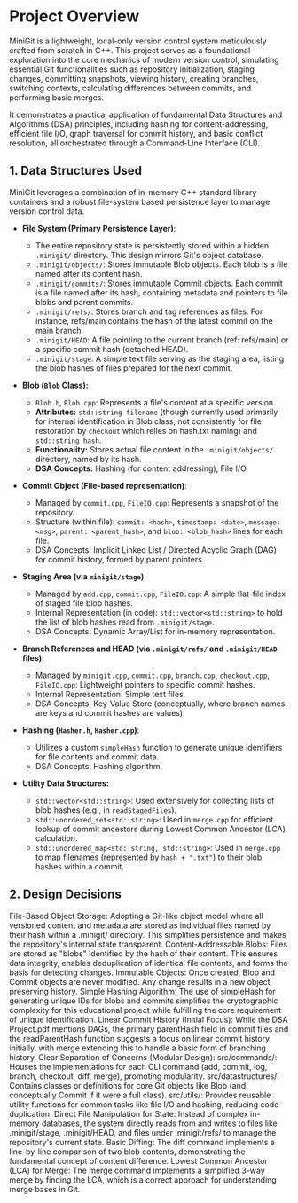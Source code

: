 # **Project Overview**
   
MiniGit is a lightweight, local-only version control system meticulously crafted from scratch in C++. This project serves as a foundational exploration into the core mechanics of modern version control, simulating essential Git functionalities such as repository initialization, staging changes, committing snapshots, viewing history, creating branches, switching contexts, calculating differences between commits, and performing basic merges.

It demonstrates a practical application of fundamental Data Structures and Algorithms (DSA) principles, including hashing for content-addressing, efficient file I/O, graph traversal for commit history, and basic conflict resolution, all orchestrated through a Command-Line Interface (CLI).




## **1. Data Structures Used**

MiniGit leverages a combination of in-memory C++ standard library containers and a robust file-system based persistence layer to manage version control data.

- **File System (Primary Persistence Layer)**:
    - The entire repository state is persistently stored within a hidden `.minigit/` directory. This design mirrors Git's object database.
    - `.minigit/objects/`: Stores immutable Blob objects. Each blob is a file named after its content hash.
    - `.minigit/commits/`: Stores immutable Commit objects. Each commit is a file named after its hash, containing metadata and pointers to file blobs and   parent commits.
    - `.minigit/refs/`: Stores branch and tag references as files. For instance, refs/main contains the hash of the latest commit on the main branch.
    - `.minigit/HEAD`: A file pointing to the current branch (ref: refs/main) or a specific commit hash (detached HEAD).
    - `.minigit/stage`: A simple text file serving as the staging area, listing the blob hashes of files prepared for the next commit.

- **Blob (`Blob` Class):**
    - `Blob.h`, `Blob.cpp`: Represents a file's content at a specific version.
    - **Attributes:** `std::string filename` (though currently used primarily for internal identification in Blob class, not consistently for file restoration by `checkout` which relies on hash.txt naming) and `std::string hash`.
    - **Functionality:** Stores actual file content in the `.minigit/objects/` directory, named by its hash.
    - **DSA Concepts:** Hashing (for content addressing), File I/O.

- **Commit Object (File-based representation)**:
    - Managed by `commit.cpp`, `FileIO.cpp`: Represents a snapshot of the repository.
    - Structure (within file): `commit: <hash>`, `timestamp: <date>`, `message: <msg>`, `parent: <parent_hash>`, and `blob: <blob_hash>` lines for each file.
    - DSA Concepts: Implicit Linked List / Directed Acyclic Graph (DAG) for commit history, formed by parent pointers.

- **Staging Area (via `minigit/stage`)**:
    - Managed by `add.cpp`, `commit.cpp`, `FileIO.cpp`: A simple flat-file index of staged file blob hashes.
    - Internal Representation (in code): `std::vector<std::string>` to hold the list of blob hashes read from `.minigit/stage`.
    - DSA Concepts: Dynamic Array/List for in-memory representation.

- **Branch References and HEAD (via `.minigit/refs/` and `.minigit/HEAD` files)**:
    - Managed by `minigit.cpp`, `commit.cpp`, `branch.cpp`, `checkout.cpp`, `FileIO.cpp`: Lightweight pointers to specific commit hashes.
    - Internal Representation: Simple text files.
    - DSA Concepts: Key-Value Store (conceptually, where branch names are keys and commit hashes are values).

- **Hashing (`Hasher.h`, `Hasher.cpp`)**:
    - Utilizes a custom `simpleHash` function to generate unique identifiers for file contents and commit data.
    - DSA Concepts: Hashing algorithm.

- **Utility Data Structures:**
    - `std::vector<std::string>`: Used extensively for collecting lists of blob hashes (e.g., in `readStagedFiles`).
    - `std::unordered_set<std::string>`: Used in `merge.cpp` for efficient lookup of commit ancestors during Lowest Common Ancestor (LCA) calculation.
    - `std::unordered_map<std::string, std::string>`: Used in `merge.cpp` to map filenames (represented by `hash + ".txt"`) to their blob hashes within a commit.


## **2. Design Decisions**

File-Based Object Storage: Adopting a Git-like object model where all versioned content and metadata are stored as individual files named by their hash within a .minigit/ directory. This simplifies persistence and makes the repository's internal state transparent.
Content-Addressable Blobs: Files are stored as "blobs" identified by the hash of their content. This ensures data integrity, enables deduplication of identical file contents, and forms the basis for detecting changes.
Immutable Objects: Once created, Blob and Commit objects are never modified. Any change results in a new object, preserving history.
Simple Hashing Algorithm: The use of simpleHash for generating unique IDs for blobs and commits simplifies the cryptographic complexity for this educational project while fulfilling the core requirement of unique identification.
Linear Commit History (Initial Focus): While the DSA Project.pdf mentions DAGs, the primary parentHash field in commit files and the readParentHash function suggests a focus on linear commit history initially, with merge extending this to handle a basic form of branching history.
Clear Separation of Concerns (Modular Design):
src/commands/: Houses the implementations for each CLI command (add, commit, log, branch, checkout, diff, merge), promoting modularity.
src/datastructures/: Contains classes or definitions for core Git objects like Blob (and conceptually Commit if it were a full class).
src/utils/: Provides reusable utility functions for common tasks like file I/O and hashing, reducing code duplication.
Direct File Manipulation for State: Instead of complex in-memory databases, the system directly reads from and writes to files like .minigit/stage, .minigit/HEAD, and files under .minigit/refs/ to manage the repository's current state.
Basic Diffing: The diff command implements a line-by-line comparison of two blob contents, demonstrating the fundamental concept of content difference.
Lowest Common Ancestor (LCA) for Merge: The merge command implements a simplified 3-way merge by finding the LCA, which is a correct approach for understanding merge bases in Git.

